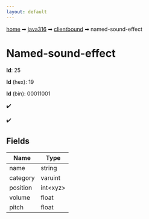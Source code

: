 ```yaml
---
layout: default
---
```


[home](/) ➡ [java316](/protocol/java316) ➡ [clientbound](/protocol/java316/clientbound) ➡ named-sound-effect

# Named-sound-effect

**Id**: 25

**Id** (hex): 19

**Id** (bin): 00011001

✔️

✔️

## Fields

Name | Type
---|---
name | string
category | varuint
position | int&lt;xyz&gt;
volume | float
pitch | float

